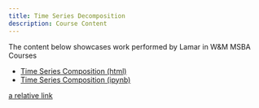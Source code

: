 ```yaml
---
title: Time Series Decomposition
description: Course Content
---
```


The content below showcases work performed by Lamar in W&M MSBA Courses
- [Time Series Composition (html)](TimeSeriesDecomposition.html)
- [Time Series Composition (ipynb)](TimeSeriesDecomposition.ipynb)

[a relative link](lamar-s.md)
